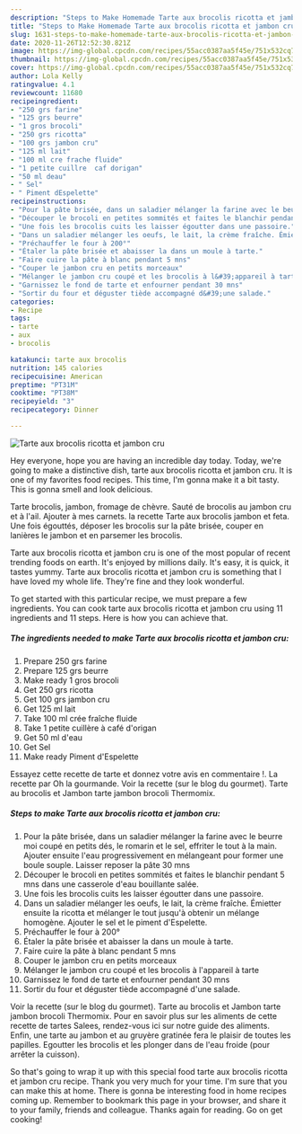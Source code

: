 ```yaml
---
description: "Steps to Make Homemade Tarte aux brocolis ricotta et jambon cru"
title: "Steps to Make Homemade Tarte aux brocolis ricotta et jambon cru"
slug: 1631-steps-to-make-homemade-tarte-aux-brocolis-ricotta-et-jambon-cru
date: 2020-11-26T12:52:30.821Z
image: https://img-global.cpcdn.com/recipes/55acc0387aa5f45e/751x532cq70/tarte-aux-brocolis-ricotta-et-jambon-cru-photo-principale-de-la-recette.jpg
thumbnail: https://img-global.cpcdn.com/recipes/55acc0387aa5f45e/751x532cq70/tarte-aux-brocolis-ricotta-et-jambon-cru-photo-principale-de-la-recette.jpg
cover: https://img-global.cpcdn.com/recipes/55acc0387aa5f45e/751x532cq70/tarte-aux-brocolis-ricotta-et-jambon-cru-photo-principale-de-la-recette.jpg
author: Lola Kelly
ratingvalue: 4.1
reviewcount: 11680
recipeingredient:
- "250 grs farine"
- "125 grs beurre"
- "1 gros brocoli"
- "250 grs ricotta"
- "100 grs jambon cru"
- "125 ml lait"
- "100 ml cre frache fluide"
- "1 petite cuillre  caf dorigan"
- "50 ml deau"
- " Sel"
- " Piment dEspelette"
recipeinstructions:
- "Pour la pâte brisée, dans un saladier mélanger la farine avec le beurre moi coupé en petits dés, le romarin et le sel, effriter le tout à la main. Ajouter ensuite l&#39;eau progressivement en mélangeant pour former une boule souple. Laisser reposer la pâte 30 mns"
- "Découper le brocoli en petites sommités et faites le blanchir pendant 5 mns dans une casserole d&#39;eau bouillante salée."
- "Une fois les brocolis cuits les laisser égoutter dans une passoire."
- "Dans un saladier mélanger les oeufs, le lait, la crème fraîche. Émietter ensuite la ricotta et mélanger le tout jusqu&#39;à obtenir un mélange homogène. Ajouter le sel et le piment d&#39;Espelette."
- "Préchauffer le four à 200°"
- "Étaler la pâte brisée et abaisser la dans un moule à tarte."
- "Faire cuire la pâte à blanc pendant 5 mns"
- "Couper le jambon cru en petits morceaux"
- "Mélanger le jambon cru coupé et les brocolis à l&#39;appareil à tarte"
- "Garnissez le fond de tarte et enfourner pendant 30 mns"
- "Sortir du four et déguster tiède accompagné d&#39;une salade."
categories:
- Recipe
tags:
- tarte
- aux
- brocolis

katakunci: tarte aux brocolis 
nutrition: 145 calories
recipecuisine: American
preptime: "PT31M"
cooktime: "PT38M"
recipeyield: "3"
recipecategory: Dinner

---
```



![Tarte aux brocolis ricotta et jambon cru](https://img-global.cpcdn.com/recipes/55acc0387aa5f45e/751x532cq70/tarte-aux-brocolis-ricotta-et-jambon-cru-photo-principale-de-la-recette.jpg)

Hey everyone, hope you are having an incredible day today. Today, we're going to make a distinctive dish, tarte aux brocolis ricotta et jambon cru. It is one of my favorites food recipes. This time, I'm gonna make it a bit tasty. This is gonna smell and look delicious.

Tarte brocolis, jambon, fromage de chèvre. Sauté de brocolis au jambon cru et à l&#39;ail. Ajouter à mes carnets. la recette Tarte aux brocolis jambon et feta. Une fois égouttés, déposer les brocolis sur la pâte brisée, couper en lanières le jambon et en parsemer les brocolis.

Tarte aux brocolis ricotta et jambon cru is one of the most popular of recent trending foods on earth. It's enjoyed by millions daily. It's easy, it is quick, it tastes yummy. Tarte aux brocolis ricotta et jambon cru is something that I have loved my whole life. They're fine and they look wonderful.


To get started with this particular recipe, we must prepare a few ingredients. You can cook tarte aux brocolis ricotta et jambon cru using 11 ingredients and 11 steps. Here is how you can achieve that.

<!--inarticleads1-->

##### The ingredients needed to make Tarte aux brocolis ricotta et jambon cru:

1. Prepare 250 grs farine
1. Prepare 125 grs beurre
1. Make ready 1 gros brocoli
1. Get 250 grs ricotta
1. Get 100 grs jambon cru
1. Get 125 ml lait
1. Take 100 ml crée fraîche fluide
1. Take 1 petite cuillère à café d&#39;origan
1. Get 50 ml d&#39;eau
1. Get  Sel
1. Make ready  Piment d&#39;Espelette


Essayez cette recette de tarte et donnez votre avis en commentaire !. La recette par Oh la gourmande. Voir la recette (sur le blog du gourmet). Tarte au brocolis et Jambon tarte jambon brocoli Thermomix. 

<!--inarticleads2-->

##### Steps to make Tarte aux brocolis ricotta et jambon cru:

1. Pour la pâte brisée, dans un saladier mélanger la farine avec le beurre moi coupé en petits dés, le romarin et le sel, effriter le tout à la main. Ajouter ensuite l&#39;eau progressivement en mélangeant pour former une boule souple. Laisser reposer la pâte 30 mns
1. Découper le brocoli en petites sommités et faites le blanchir pendant 5 mns dans une casserole d&#39;eau bouillante salée.
1. Une fois les brocolis cuits les laisser égoutter dans une passoire.
1. Dans un saladier mélanger les oeufs, le lait, la crème fraîche. Émietter ensuite la ricotta et mélanger le tout jusqu&#39;à obtenir un mélange homogène. Ajouter le sel et le piment d&#39;Espelette.
1. Préchauffer le four à 200°
1. Étaler la pâte brisée et abaisser la dans un moule à tarte.
1. Faire cuire la pâte à blanc pendant 5 mns
1. Couper le jambon cru en petits morceaux
1. Mélanger le jambon cru coupé et les brocolis à l&#39;appareil à tarte
1. Garnissez le fond de tarte et enfourner pendant 30 mns
1. Sortir du four et déguster tiède accompagné d&#39;une salade.


Voir la recette (sur le blog du gourmet). Tarte au brocolis et Jambon tarte jambon brocoli Thermomix. Pour en savoir plus sur les aliments de cette recette de tartes Salees, rendez-vous ici sur notre guide des aliments. Enfin, une tarte au jambon et au gruyère gratinée fera le plaisir de toutes les papilles. Egoutter les brocolis et les plonger dans de l&#39;eau froide (pour arrêter la cuisson). 

So that's going to wrap it up with this special food tarte aux brocolis ricotta et jambon cru recipe. Thank you very much for your time. I'm sure that you can make this at home. There is gonna be interesting food in home recipes coming up. Remember to bookmark this page in your browser, and share it to your family, friends and colleague. Thanks again for reading. Go on get cooking!
